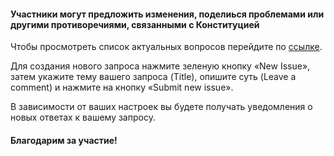 #### Участники могут предложить изменения, поделиься проблемами или другими противоречиями, связанными с Конституцией

Чтобы просмотреть список актуальных вопросов перейдите по <a href="https://github.com/cactus-vision/constitution/issues" target="_blank">ссылке</a>. 

Для создания нового запроса нажмите зеленую кнопку «New Issue», затем укажите тему вашего запроса (Title), опишите суть (Leave a comment) и нажмите на кнопку «Submit new issue».

В зависимости от ваших настроек вы будете получать уведомления о новых ответах к вашему запросу.

#### Благодарим за участие!
